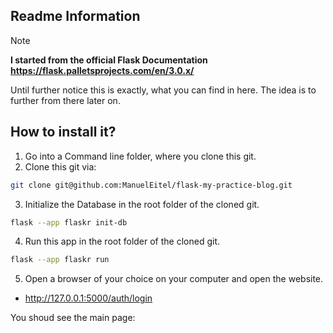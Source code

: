 ## Readme Information
> [!NOTE]
> **I started from the official Flask Documentation https://flask.palletsprojects.com/en/3.0.x/**
> 
Until further notice this is exactly, what you can find in here. 
The idea is to further from there later on.

## How to install it?
1. Go into a Command line folder, where you clone this git.
2. Clone this git via:
```sh
git clone git@github.com:ManuelEitel/flask-my-practice-blog.git
```
3. Initialize the Database in the root folder of the cloned git.
```sh
flask --app flaskr init-db
```
4. Run this app in the root folder of the cloned git.
```sh
flask --app flaskr run
```
5. Open a browser of your choice on your computer and open the website.
- http://127.0.0.1:5000/auth/login

You shoud see the main page:
